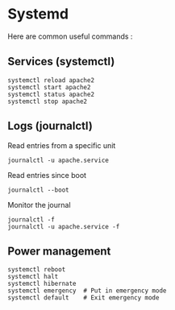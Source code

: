 # Systemd

Here are common useful commands :

## Services (systemctl)

    systemctl reload apache2
    systemctl start apache2
    systemctl status apache2
    systemctl stop apache2
    
## Logs (journalctl)

Read entries from a specific unit

    journalctl -u apache.service

Read entries since boot

    journalctl --boot

Monitor the journal

    journalctl -f
    journalctl -u apache.service -f
    
## Power management

    systemctl reboot
    systemctl halt
    systemctl hibernate
    systemctl emergency  # Put in emergency mode
    systemctl default    # Exit emergency mode
